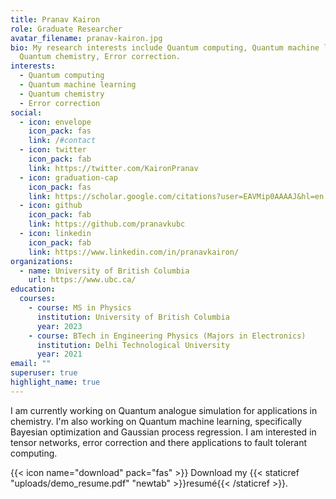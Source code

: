 ```yaml
---
title: Pranav Kairon
role: Graduate Researcher
avatar_filename: pranav-kairon.jpg
bio: My research interests include Quantum computing, Quantum machine learning,
  Quantum chemistry, Error correction.
interests:
  - Quantum computing
  - Quantum machine learning
  - Quantum chemistry
  - Error correction
social:
  - icon: envelope
    icon_pack: fas
    link: /#contact
  - icon: twitter
    icon_pack: fab
    link: https://twitter.com/KaironPranav
  - icon: graduation-cap
    icon_pack: fas
    link: https://scholar.google.com/citations?user=EAVMip0AAAAJ&hl=en
  - icon: github
    icon_pack: fab
    link: https://github.com/pranavkubc
  - icon: linkedin
    icon_pack: fab
    link: https://www.linkedin.com/in/pranavkairon/
organizations:
  - name: University of British Columbia
    url: https://www.ubc.ca/
education:
  courses:
    - course: MS in Physics
      institution: University of British Columbia
      year: 2023
    - course: BTech in Engineering Physics (Majors in Electronics)
      institution: Delhi Technological University
      year: 2021
email: ""
superuser: true
highlight_name: true
---
```

I am currently working on Quantum analogue simulation for applications in chemistry. I'm also working on  Quantum machine learning, specifically Bayesian optimization and Gaussian process regression. I am interested in tensor networks, error correction and there applications to fault tolerant computing.

{{< icon name="download" pack="fas" >}} Download my {{< staticref "uploads/demo_resume.pdf" "newtab" >}}resumé{{< /staticref >}}.